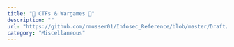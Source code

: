 ```yaml
---
title: "🏁 CTFs & Wargames 🏁"
description: ""
url: "https://github.com/rmusser01/Infosec_Reference/blob/master/Draft/CTFs_Wargames.md"
category: "Miscellaneous"
---
```

